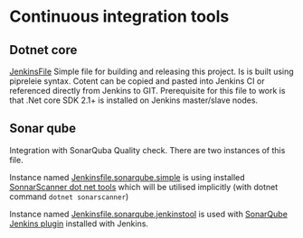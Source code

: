 # Continuous integration tools

## Dotnet core

[JenkinsFile](Jenkinsfile.dotnetcore) Simple file for building and releasing this project. Is is built using pipreleie syntax. Cotent can be copied and pasted into Jenkins CI or referenced directly from Jenkins to GIT. Prerequisite for this file to work is that .Net core SDK 2.1+ is installed on Jenkins master/slave nodes. 

## Sonar qube
Integration with SonarQuba Quality check. There are two instances of this file.

Instance named [Jenkinsfile.sonarqube.simple](Jenkinsfile.sonarqube.simple) is using installed [SonnarScanner dot net tools](https://www.nuget.org/packages/dotnet-sonarscanner/) which will be utilised implicitly (with dotnet command `dotnet sonarscanner`)

Instance named [Jenkinsfile.sonarqube.jenkinstool](Jenkinsfile.sonarqube.jenkinstool) is used with [SonarQube Jenkins plugin](https://docs.sonarqube.org/display/SCAN/Analyzing+with+SonarQube+Scanner+for+Jenkins) installed with Jenkins.  